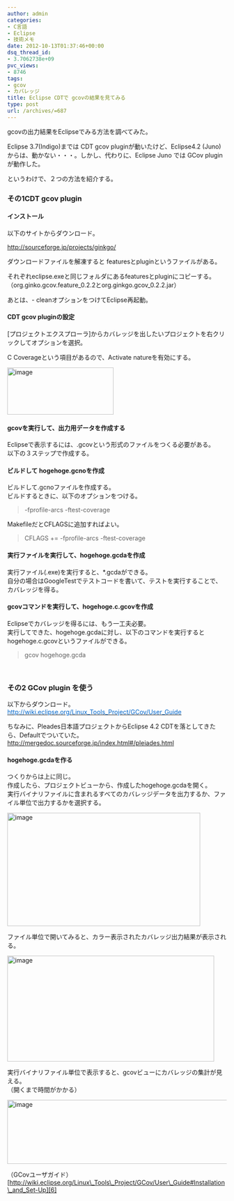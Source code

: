 ```yaml
---
author: admin
categories:
- C言語
- Eclipse
- 技術メモ
date: 2012-10-13T01:37:46+00:00
dsq_thread_id:
- 3.7062738e+09
pvc_views:
- 8746
tags:
- gcov
- カバレッジ
title: Eclipse CDTで gcovの結果を見てみる
type: post
url: /archives/=687
---
```


gcovの出力結果をEclipseでみる方法を調べてみた。

Eclipse 3.7(Indigo)までは CDT gcov pluginが動いたけど、Eclipse4.2 (Juno)からは、動かない・・・。しかし、代わりに、Eclipse Juno では GCov pluginが動作した。

というわけで、２つの方法を紹介する。

### その1CDT gcov plugin

#### インストール

以下のサイトからダウンロード。

<http://sourceforge.jp/projects/ginkgo/>

ダウンロードファイルを解凍すると featuresとpluginというファイルがある。

それぞれeclipse.exeと同じフォルダにあるfeaturesとpluginにコピーする。（org.ginko.gcov.feature\_0.2.2とorg.ginkgo.gcov\_0.2.2.jar）

あとは、- cleanオプションをつけてEclipse再起動。

#### CDT gcov pluginの設定

[プロジェクトエクスプローラ]からカバレッジを出したいプロジェクトを右クリックしてオプションを選択。

C Coverageという項目があるので、Activate natureを有効にする。

[<img style="background-image: none; border-right-width: 0px; padding-left: 0px; padding-right: 0px; display: inline; border-top-width: 0px; border-bottom-width: 0px; border-left-width: 0px; padding-top: 0px" title="image" border="0" alt="image" src="http://hmi-me.ciao.jp/wordpress/wp-content/uploads/image_thumb44.png" width="244" height="108" />][1]

#### gcovを実行して、出力用データを作成する

Eclipseで表示するには、.gcovという形式のファイルをつくる必要がある。   
以下の３ステップで作成する。

#### ビルドして hogehoge.gcnoを作成



ビルドして.gcnoファイルを作成する。   
ビルドするときに、以下のオプションをつける。

> -fprofile-arcs -ftest-coverage

MakefileだとCFLAGSに追加すればよい。

> CFLAGS += -fprofile-arcs -ftest-coverage

#### 実行ファイルを実行して、hogehoge.gcdaを作成

実行ファイル(.exe)を実行すると、*.gcdaができる。   
自分の場合はGoogleTestでテストコードを書いて、テストを実行することで、カバレッジを得る。

#### gcovコマンドを実行して、hogehoge.c.gcovを作成

Eclipseでカバレッジを得るには、もう一工夫必要。   
実行してできた、hogehoge.gcdaに対し、以下のコマンドを実行するとhogehoge.c.gcovというファイルができる。

> gcov hogehoge.gcda

&#160;

### その2 GCov plugin を使う   


以下からダウンロード。   
[<font color="#0066cc">http://wiki.eclipse.org/Linux_Tools_Project/GCov/User_Guide</font>][2]

ちなみに、Pleades日本語プロジェクトからEclipse 4.2 CDTを落としてきたら、Defaultでついていた。   
<http://mergedoc.sourceforge.jp/index.html#/pleiades.html>

#### hogehoge.gcdaを作る

つくりからは上に同じ。   
作成したら、プロジェクトビューから、作成したhogehoge.gcdaを開く。   
実行バイナリファイルに含まれるすべてのカバレッジデータを出力するか、ファイル単位で出力するかを選択する。

[<img style="background-image: none; border-bottom: 0px; border-left: 0px; padding-left: 0px; padding-right: 0px; display: inline; border-top: 0px; border-right: 0px; padding-top: 0px" title="image" border="0" alt="image" src="http://hmi-me.ciao.jp/wordpress/wp-content/uploads/image_thumb45.png" width="443" height="260" />][3]

ファイル単位で開いてみると、カラー表示されたカバレッジ出力結果が表示される。

[<img style="background-image: none; border-bottom: 0px; border-left: 0px; padding-left: 0px; padding-right: 0px; display: inline; border-top: 0px; border-right: 0px; padding-top: 0px" title="image" border="0" alt="image" src="http://hmi-me.ciao.jp/wordpress/wp-content/uploads/image_thumb46.png" width="475" height="243" />][4]

実行バイナリファイル単位で表示すると、gcovビューにカバレッジの集計が見える。   
（開くまで時間がかかる）

[<img style="background-image: none; border-bottom: 0px; border-left: 0px; padding-left: 0px; padding-right: 0px; display: inline; border-top: 0px; border-right: 0px; padding-top: 0px" title="image" border="0" alt="image" src="http://hmi-me.ciao.jp/wordpress/wp-content/uploads/image_thumb47.png" width="511" height="147" />][5]

（GCovユーザガイド）[http://wiki.eclipse.org/Linux\_Tools\_Project/GCov/User\_Guide#Installation\_and_Set-Up][6]

 [1]: http://hmi-me.ciao.jp/wordpress/wp-content/uploads/image44.png
 [2]: http://wiki.eclipse.org/Linux_Tools_Project/GCov/User_Guide
 [3]: http://hmi-me.ciao.jp/wordpress/wp-content/uploads/image45.png
 [4]: http://hmi-me.ciao.jp/wordpress/wp-content/uploads/image46.png
 [5]: http://hmi-me.ciao.jp/wordpress/wp-content/uploads/image47.png
 [6]: http://wiki.eclipse.org/Linux_Tools_Project/GCov/User_Guide#Installation_and_Set-Up